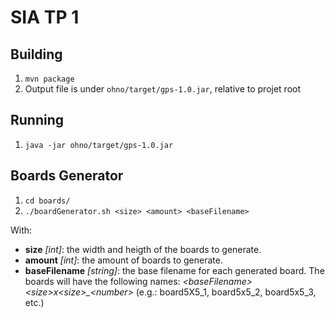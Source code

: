 # SIA TP 1

## Building
1. `mvn package`
1. Output file is under `ohno/target/gps-1.0.jar`, relative to projet root

## Running
1. `java -jar ohno/target/gps-1.0.jar`

## Boards Generator
1. `cd boards/`
2. ```./boardGenerator.sh <size> <amount> <baseFilename>```

With:
* **size** *[int]*: the width and heigth of the boards to generate.
* **amount** *[int]*: the amount of boards to generate.
* **baseFilename** *[string]*: the base filename for each generated board. The boards will have the following names: *\<baseFilename>\<size>x\<size>_\<number>* (e.g.: board5X5_1, board5x5_2, board5x5_3, etc.)